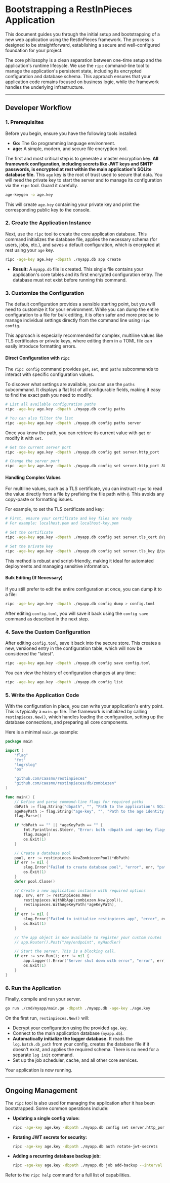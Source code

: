 # Bootstrapping a RestInPieces Application

This document guides you through the initial setup and bootstrapping of a new web application using the RestInPieces framework. The process is designed to be straightforward, establishing a secure and well-configured foundation for your project.

The core philosophy is a clean separation between one-time setup and the application's runtime lifecycle. We use the `ripc` command-line tool to manage the application's persistent state, including its encrypted configuration and database schema. This approach ensures that your application code remains focused on business logic, while the framework handles the underlying infrastructure.

---

## Developer Workflow

### 1. Prerequisites

Before you begin, ensure you have the following tools installed:

*   **Go:** The Go programming language environment.
*   **age:** A simple, modern, and secure file encryption tool.

The first and most critical step is to generate a master encryption key. **All framework configuration, including secrets like JWT keys and SMTP passwords, is encrypted at rest within the main application's SQLite database file.** This `age` key is the root of trust used to secure that data. You will need the private key to start the server and to manage its configuration via the `ripc` tool. Guard it carefully.

```bash
age-keygen -o age.key
```
This will create `age.key` containing your private key and print the corresponding public key to the console.

### 2. Create the Application Instance

Next, use the `ripc` tool to create the core application database. This command initializes the database file, applies the necessary schema (for users, jobs, etc.), and saves a default configuration, which is encrypted at rest using your `age` key.

```bash
ripc -age-key age.key -dbpath ./myapp.db app create
```

*   **Result:** A `myapp.db` file is created. This single file contains your application's core tables and its first encrypted configuration entry. The database must not exist before running this command.

### 3. Customize the Configuration

The default configuration provides a sensible starting point, but you will need to customize it for your environment. While you can dump the entire configuration to a file for bulk editing, it is often safer and more precise to manage individual settings directly from the command line using `ripc config`.

This approach is especially recommended for complex, multiline values like TLS certificates or private keys, where editing them in a TOML file can easily introduce formatting errors.

#### Direct Configuration with `ripc`

The `ripc config` command provides `get`, `set`, and `paths` subcommands to interact with specific configuration values.

To discover what settings are available, you can use the `paths` subcommand. It displays a flat list of all configurable fields, making it easy to find the exact path you need to modify.

```bash
# List all available configuration paths
ripc -age-key age.key -dbpath ./myapp.db config paths

# You can also filter the list
ripc -age-key age.key -dbpath ./myapp.db config paths server
```

Once you know the path, you can retrieve its current value with `get` or modify it with `set`.

```bash
# Get the current server port
ripc -age-key age.key -dbpath ./myapp.db config get server.http_port

# Change the server port
ripc -age-key age.key -dbpath ./myapp.db config set server.http_port 8081
```

#### Handling Complex Values

For multiline values, such as a TLS certificate, you can instruct `ripc` to read the value directly from a file by prefixing the file path with `@`. This avoids any copy-paste or formatting issues.

For example, to set the TLS certificate and key:
```bash
# First, ensure your certificate and key files are ready
# For example: localhost.pem and localhost-key.pem

# Set the certificate
ripc -age-key age.key -dbpath ./myapp.db config set server.tls_cert @/path/to/localhost.pem

# Set the private key
ripc -age-key age.key -dbpath ./myapp.db config set server.tls_key @/path/to/localhost-key.pem
```
This method is robust and script-friendly, making it ideal for automated deployments and managing sensitive information.

#### Bulk Editing (If Necessary)

If you still prefer to edit the entire configuration at once, you can dump it to a file:
```bash
ripc -age-key age.key -dbpath ./myapp.db config dump > config.toml
```
After editing `config.toml`, you will save it back using the `config save` command as described in the next step.

### 4. Save the Custom Configuration

After editing `config.toml`, save it back into the secure store. This creates a new, versioned entry in the configuration table, which will now be considered the "latest".

```bash
ripc -age-key age.key -dbpath ./myapp.db config save config.toml
```

You can view the history of configuration changes at any time:
```bash
ripc -age-key age.key -dbpath ./myapp.db config list
```

### 5. Write the Application Code

With the configuration in place, you can write your application's entry point. This is typically a `main.go` file. The framework is initialized by calling `restinpieces.New()`, which handles loading the configuration, setting up the database connections, and preparing all core components.

Here is a minimal `main.go` example:

```go
package main

import (
	"flag"
	"fmt"
	"log/slog"
	"os"

	"github.com/caasmo/restinpieces"
	"github.com/caasmo/restinpieces/db/zombiezen"
)

func main() {
	// Define and parse command-line flags for required paths
	dbPath := flag.String("dbpath", "", "Path to the application's SQLite database file.")
	ageKeyPath := flag.String("age-key", "", "Path to the age identity file (private key).")
	flag.Parse()

	if *dbPath == "" || *ageKeyPath == "" {
		fmt.Fprintln(os.Stderr, "Error: both -dbpath and -age-key flags are required.")
		flag.Usage()
		os.Exit(1)
	}

	// Create a database pool
	pool, err := restinpieces.NewZombiezenPool(*dbPath)
	if err != nil {
		slog.Error("Failed to create database pool", "error", err, "path", *dbPath)
		os.Exit(1)
	}
	defer pool.Close()

	// Create a new application instance with required options
	app, srv, err := restinpieces.New(
		restinpieces.WithDbApp(zombiezen.New(pool)),
		restinpieces.WithAgeKeyPath(*ageKeyPath),
	)
	if err != nil {
		slog.Error("Failed to initialize restinpieces app", "error", err)
		os.Exit(1)
	}

	// The app object is now available to register your custom routes
	// app.Router().Post("/my/endpoint", myHandler)

	// Start the server. This is a blocking call.
	if err := srv.Run(); err != nil {
		app.Logger().Error("Server shut down with error", "error", err)
		os.Exit(1)
	}
}
```

### 6. Run the Application

Finally, compile and run your server.

```bash
go run ./cmd/myapp/main.go -dbpath ./myapp.db -age-key ./age.key
```

On the first run, `restinpieces.New()` will:
*   Decrypt your configuration using the provided `age.key`.
*   Connect to the main application database (`myapp.db`).
*   **Automatically initialize the logger database.** It reads the `log.batch.db_path` from your config, creates the database file if it doesn't exist, and applies the required schema. There is no need for a separate `log init` command.
*   Set up the job scheduler, cache, and all other core services.

Your application is now running.

---

## Ongoing Management

The `ripc` tool is also used for managing the application after it has been bootstrapped. Some common operations include:

*   **Updating a single config value:**
    ```bash
    ripc -age-key age.key -dbpath ./myapp.db config set server.http_port 8081
    ```
*   **Rotating JWT secrets for security:**
    ```bash
    ripc -age-key age.key -dbpath ./myapp.db auth rotate-jwt-secrets
    ```
*   **Adding a recurring database backup job:**
    ```bash
    ripc -age-key age.key -dbpath ./myapp.db job add-backup --interval 24h
    ```

Refer to the `ripc help` command for a full list of capabilities.